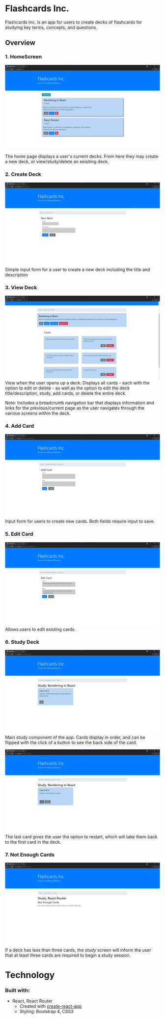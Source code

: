 # Flashcards Inc.
Flashcards Inc. is an app for users to create decks of flashcards for studying key terms, concepts, and questions. 
## Overview
### 1. HomeScreen
![Alt text](/screenshots/home-page.png?raw=true "Home Screen") 

The home page displays a user's current decks. From here they may create a new deck, or view/study/delete an exisiting deck.

### 2. Create Deck
![Alt text](/screenshots/create-deck.png?raw=true "Home Screen")
Simple input form for a user to create a new deck including the title and description

### 3. View Deck
![Alt text](/screenshots/deck-view.png?raw=true "Home Screen")
View when the user opens up a deck. Displays all cards - each with the option to edit or delete - as well as the option to edit the deck title/description, study, add cards, or delete the entire deck.

Note: Includes a breadcrumb navigation bar that displays information and links for the previous/current page as the user navigates through the various screens within the deck.

### 4. Add Card
![Alt text](/screenshots/add-card.png?raw=true "Home Screen")
Input form for users to create new cards. Both fields require input to save. 

### 5. Edit Card
![Alt text](/screenshots/edit-card.png?raw=true "Home Screen")
Allows users to edit existing cards. 

### 6. Study Deck
![Alt text](/screenshots/study-deck.png?raw=true "Home Screen")
Main study component of the app. Cards display in order, and can be flipped with the click of a button to see the back side of the card.

![Alt text](/screenshots/study-deck-last-card.png?raw=true "Home Screen")
The last card gives the user the option to restart, which will take them back to the first card in the deck.

### 7. Not Enough Cards
![Alt text](/screenshots/not-enough-cards.png?raw=true "Home Screen")
If a deck has less than three cards, the _study_ screen will inform the user that at least three cards are required to begin a study session.

# Technology
### Built with:
* React, React Router 
    * Created with [create-react-app](https://github.com/facebook/create-react-app) 
    * Styling: Bootstrap 4, CSS3

